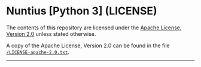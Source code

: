 <!-- Author (Created): Roger "Equah" Hürzeler -->
<!-- Date (Created): 12020.02.16 HE -->
<!-- License: apache-2.0 -->

**Nuntius [Python 3] (LICENSE)**
================================================================================

The contents of this repository are licensed under the [Apache License, Version 2.0](http://www.apache.org/licenses/LICENSE-2.0) unless stated otherwise.

A copy of the Apache License, Version 2.0 can be found in the file [`/LICENSE-apache-2.0.txt`](https://github.com/TheEquah/Nuntius-python3/blob/master/LICENSE-apache-2.0.txt).

--------------------------------------------------------------------------------
